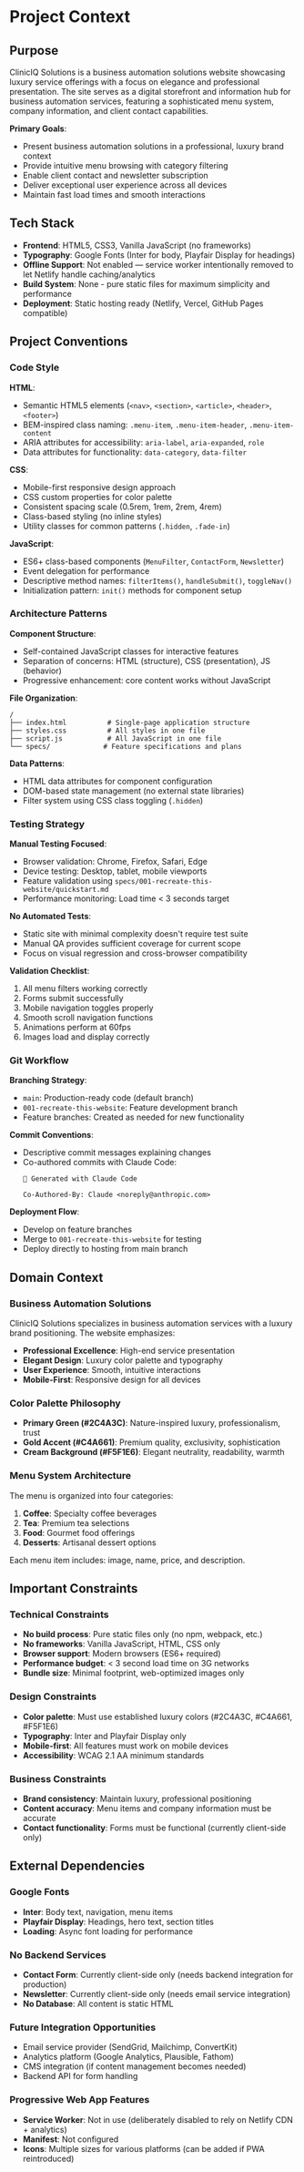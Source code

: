 # Project Context

## Purpose
ClinicIQ Solutions is a business automation solutions website showcasing luxury service offerings with a focus on elegance and professional presentation. The site serves as a digital storefront and information hub for business automation services, featuring a sophisticated menu system, company information, and client contact capabilities.

**Primary Goals**:
- Present business automation solutions in a professional, luxury brand context
- Provide intuitive menu browsing with category filtering
- Enable client contact and newsletter subscription
- Deliver exceptional user experience across all devices
- Maintain fast load times and smooth interactions

## Tech Stack
- **Frontend**: HTML5, CSS3, Vanilla JavaScript (no frameworks)
- **Typography**: Google Fonts (Inter for body, Playfair Display for headings)
- **Offline Support**: Not enabled — service worker intentionally removed to let Netlify handle caching/analytics
- **Build System**: None - pure static files for maximum simplicity and performance
- **Deployment**: Static hosting ready (Netlify, Vercel, GitHub Pages compatible)

## Project Conventions

### Code Style
**HTML**:
- Semantic HTML5 elements (`<nav>`, `<section>`, `<article>`, `<header>`, `<footer>`)
- BEM-inspired class naming: `.menu-item`, `.menu-item-header`, `.menu-item-content`
- ARIA attributes for accessibility: `aria-label`, `aria-expanded`, `role`
- Data attributes for functionality: `data-category`, `data-filter`

**CSS**:
- Mobile-first responsive design approach
- CSS custom properties for color palette
- Consistent spacing scale (0.5rem, 1rem, 2rem, 4rem)
- Class-based styling (no inline styles)
- Utility classes for common patterns (`.hidden`, `.fade-in`)

**JavaScript**:
- ES6+ class-based components (`MenuFilter`, `ContactForm`, `Newsletter`)
- Event delegation for performance
- Descriptive method names: `filterItems()`, `handleSubmit()`, `toggleNav()`
- Initialization pattern: `init()` methods for component setup

### Architecture Patterns
**Component Structure**:
- Self-contained JavaScript classes for interactive features
- Separation of concerns: HTML (structure), CSS (presentation), JS (behavior)
- Progressive enhancement: core content works without JavaScript

**File Organization**:
```
/
├── index.html          # Single-page application structure
├── styles.css          # All styles in one file
├── script.js           # All JavaScript in one file
└── specs/             # Feature specifications and plans
```

**Data Patterns**:
- HTML data attributes for component configuration
- DOM-based state management (no external state libraries)
- Filter system using CSS class toggling (`.hidden`)

### Testing Strategy
**Manual Testing Focused**:
- Browser validation: Chrome, Firefox, Safari, Edge
- Device testing: Desktop, tablet, mobile viewports
- Feature validation using `specs/001-recreate-this-website/quickstart.md`
- Performance monitoring: Load time < 3 seconds target

**No Automated Tests**:
- Static site with minimal complexity doesn't require test suite
- Manual QA provides sufficient coverage for current scope
- Focus on visual regression and cross-browser compatibility

**Validation Checklist**:
1. All menu filters working correctly
2. Forms submit successfully
3. Mobile navigation toggles properly
4. Smooth scroll navigation functions
5. Animations perform at 60fps
6. Images load and display correctly

### Git Workflow
**Branching Strategy**:
- `main`: Production-ready code (default branch)
- `001-recreate-this-website`: Feature development branch
- Feature branches: Created as needed for new functionality

**Commit Conventions**:
- Descriptive commit messages explaining changes
- Co-authored commits with Claude Code:
  ```
  🤖 Generated with Claude Code

  Co-Authored-By: Claude <noreply@anthropic.com>
  ```

**Deployment Flow**:
- Develop on feature branches
- Merge to `001-recreate-this-website` for testing
- Deploy directly to hosting from main branch

## Domain Context

### Business Automation Solutions
ClinicIQ Solutions specializes in business automation services with a luxury brand positioning. The website emphasizes:
- **Professional Excellence**: High-end service presentation
- **Elegant Design**: Luxury color palette and typography
- **User Experience**: Smooth, intuitive interactions
- **Mobile-First**: Responsive design for all devices

### Color Palette Philosophy
- **Primary Green (#2C4A3C)**: Nature-inspired luxury, professionalism, trust
- **Gold Accent (#C4A661)**: Premium quality, exclusivity, sophistication
- **Cream Background (#F5F1E6)**: Elegant neutrality, readability, warmth

### Menu System Architecture
The menu is organized into four categories:
1. **Coffee**: Specialty coffee beverages
2. **Tea**: Premium tea selections
3. **Food**: Gourmet food offerings
4. **Desserts**: Artisanal dessert options

Each menu item includes: image, name, price, and description.

## Important Constraints

### Technical Constraints
- **No build process**: Pure static files only (no npm, webpack, etc.)
- **No frameworks**: Vanilla JavaScript, HTML, CSS only
- **Browser support**: Modern browsers (ES6+ required)
- **Performance budget**: < 3 second load time on 3G networks
- **Bundle size**: Minimal footprint, web-optimized images only

### Design Constraints
- **Color palette**: Must use established luxury colors (#2C4A3C, #C4A661, #F5F1E6)
- **Typography**: Inter and Playfair Display only
- **Mobile-first**: All features must work on mobile devices
- **Accessibility**: WCAG 2.1 AA minimum standards

### Business Constraints
- **Brand consistency**: Maintain luxury, professional positioning
- **Content accuracy**: Menu items and company information must be accurate
- **Contact functionality**: Forms must be functional (currently client-side only)

## External Dependencies

### Google Fonts
- **Inter**: Body text, navigation, menu items
- **Playfair Display**: Headings, hero text, section titles
- **Loading**: Async font loading for performance

### No Backend Services
- **Contact Form**: Currently client-side only (needs backend integration for production)
- **Newsletter**: Currently client-side only (needs email service integration)
- **No Database**: All content is static HTML

### Future Integration Opportunities
- Email service provider (SendGrid, Mailchimp, ConvertKit)
- Analytics platform (Google Analytics, Plausible, Fathom)
- CMS integration (if content management becomes needed)
- Backend API for form handling

### Progressive Web App Features
- **Service Worker**: Not in use (deliberately disabled to rely on Netlify CDN + analytics)
- **Manifest**: Not configured
- **Icons**: Multiple sizes for various platforms (can be added if PWA reintroduced)
